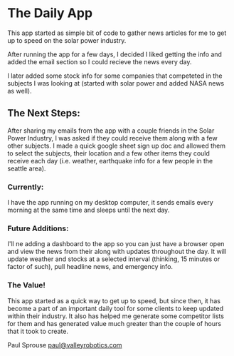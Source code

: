 # The Daily App

This app started as simple bit of code to gather news articles for me to get up to speed on the solar power industry.

After running the app for a few days, I decided I liked getting the info and added the email section so I could recieve the news every day.

I later added some stock info for some companies that competeted in the subjects I was looking at (started with solar power and added NASA news as well).

## The Next Steps:

After sharing my emails from the app with a couple friends in the Solar Power Industry, I was asked if they could receive them along with a few other subjects.  I made a quick google sheet sign up doc and allowed them to select the subjects, their location and a few other items they could receive each day (i.e. weather, earthquake info for a few people in the seattle area).

### Currently:
I have the app running on my desktop computer, it sends emails every morning at the same time and sleeps until the next day.

### Future Additions:
I'll ne adding a dashboard to the app so you can just have a browser open and view the news from their along with updates throughout the day.  It will update weather and stocks at a selected interval (thinking, 15 minutes or factor of such), pull headline news, and emergency info.

### The Value!
This app started as a quick way to get up to speed, but since then, it has become a part of an important daily tool for some clients to keep updated within their industry.  It also has helped me generate some competitor lists for them and has generated value much greater than the couple of hours that it took to create.

Paul Sprouse
paul@valleyrobotics.com
